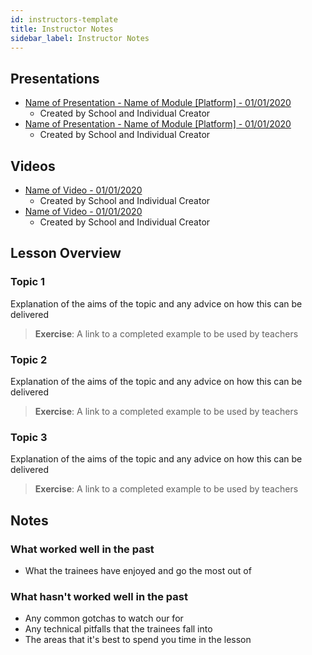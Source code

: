 ```yaml
---
id: instructors-template
title: Instructor Notes
sidebar_label: Instructor Notes
---
```


## Presentations

- [Name of Presentation - Name of Module [Platform] - 01/01/2020](www.linktoslides.com)
  - Created by School and Individual Creator
- [Name of Presentation - Name of Module [Platform] - 01/01/2020](www.linktoslides.com)
  - Created by School and Individual Creator

## Videos

- [Name of Video - 01/01/2020](www.linktovideo.com)
  - Created by School and Individual Creator
- [Name of Video - 01/01/2020](www.linktovideo.com)
  - Created by School and Individual Creator

## Lesson Overview

### Topic 1

Explanation of the aims of the topic and any advice on how this can be delivered

> **Exercise**: A link to a completed example to be used by teachers

### Topic 2

Explanation of the aims of the topic and any advice on how this can be delivered

> **Exercise**: A link to a completed example to be used by teachers

### Topic 3

Explanation of the aims of the topic and any advice on how this can be delivered

> **Exercise**: A link to a completed example to be used by teachers

## Notes

### What worked well in the past

- What the trainees have enjoyed and go the most out of

### What hasn't worked well in the past

- Any common gotchas to watch our for
- Any technical pitfalls that the trainees fall into
- The areas that it's best to spend you time in the lesson
